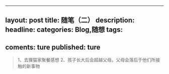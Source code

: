 
---
layout: post
title: 随笔（二）
description:
headline:
categories: Blog,随想
tags:
  -
coments: ture
published: ture
--- 
>1、去狸猫家聚餐感想
>2、孩子长大后会超越父母。父母会落后于他们所接触的新事物
>

